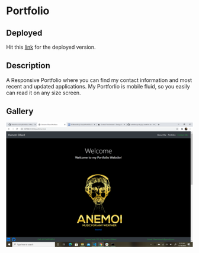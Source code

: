 # Portfolio
## Deployed
Hit this [link](https://meechlouch.github.io/myPortfolio/index.html) for the deployed version.

## Description
A Responsive Portfolio where you can find my contact information and most recent and updated applications. My Portforlio is mobile fluid, so you easily can read it on any size screen.

## Gallery

![Desktopview](images/Screenshot%20(35).png)

